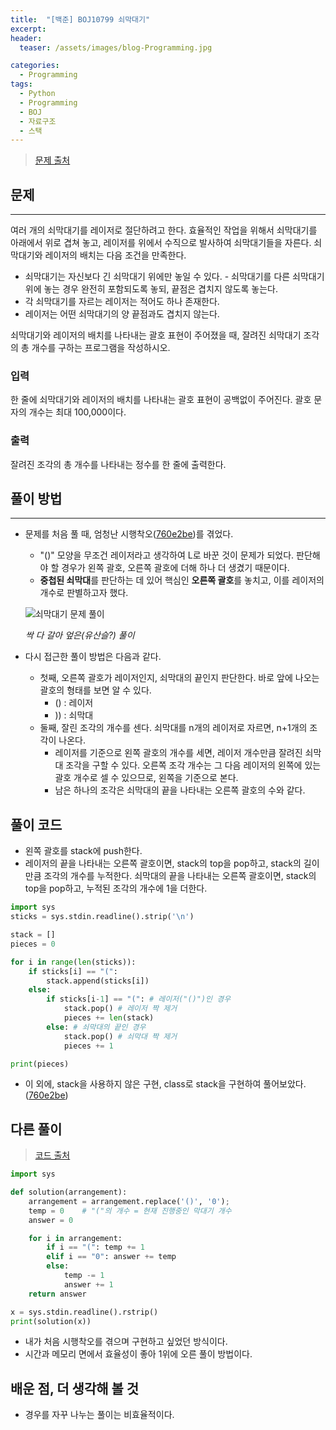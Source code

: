 ```yaml
---
title:  "[백준] BOJ10799 쇠막대기"
excerpt:
header:
  teaser: /assets/images/blog-Programming.jpg

categories:
  - Programming
tags:
  - Python
  - Programming
  - BOJ
  - 자료구조
  - 스택
---
```








> [문제 출처](https://www.acmicpc.net/problem/10799)



## 문제

---



여러 개의 쇠막대기를 레이저로 절단하려고 한다. 효율적인 작업을 위해서 쇠막대기를 아래에서 위로 겹쳐 놓고, 레이저를 위에서 수직으로 발사하여 쇠막대기들을 자른다. 쇠막대기와 레이저의 배치는 다음 조건을 만족한다.

- 쇠막대기는 자신보다 긴 쇠막대기 위에만 놓일 수 있다. - 쇠막대기를 다른 쇠막대기 위에 놓는 경우 완전히 포함되도록 놓되, 끝점은 겹치지 않도록 놓는다.
- 각 쇠막대기를 자르는 레이저는 적어도 하나 존재한다.
- 레이저는 어떤 쇠막대기의 양 끝점과도 겹치지 않는다. 

쇠막대기와 레이저의 배치를 나타내는 괄호 표현이 주어졌을 때, 잘려진 쇠막대기 조각의 총 개수를 구하는 프로그램을 작성하시오.



### 입력

한 줄에 쇠막대기와 레이저의 배치를 나타내는 괄호 표현이 공백없이 주어진다. 괄호 문자의 개수는 최대 100,000이다. 



### 출력

잘려진 조각의 총 개수를 나타내는 정수를 한 줄에 출력한다.





## 풀이 방법

---

* 문제를 처음 풀 때, 엄청난 시행착오([760e2be](https://github.com/sirzzang/Baekjoon_problems/blob/master/%EC%8A%A4%ED%83%9D/%EC%8A%A4%ED%83%9D_%EC%87%A0%EB%A7%89%EB%8C%80%EA%B8%B0_BOJ10799_%EC%8B%9C%ED%96%89%EC%B0%A9%EC%98%A4.py))를 겪었다.

  * "()" 모양을 무조건 레이저라고 생각하여 L로 바꾼 것이 문제가 되었다. 판단해야 할 경우가 왼쪽 괄호, 오른쪽 괄호에 더해 하나 더 생겼기 때문이다.
  * **중첩된 쇠막대**를 판단하는 데 있어 핵심인 **오른쪽 괄호**를 놓치고, 이를 레이저의 개수로 판별하고자 했다.

  

  ![쇠막대기 문제 풀이]({{site.url}}/assets/images/blog-BOJ10799.jpg)

  *싹 다 갈아 엎은(유산슬?) 풀이*

  

  

* 다시 접근한 풀이 방법은 다음과 같다.
  * 첫째, 오른쪽 괄호가 레이저인지, 쇠막대의 끝인지 판단한다. 바로 앞에 나오는 괄호의 형태를 보면 알 수 있다.
    * () : 레이저
    * )) : 쇠막대
  * 둘째, 잘린 조각의 개수를 센다. 쇠막대를 n개의 레이저로 자르면, n+1개의 조각이 나온다.
    * 레이저를 기준으로 왼쪽 괄호의 개수를 세면, 레이저 개수만큼 잘려진 쇠막대 조각을 구할 수 있다. 오른쪽 조각 개수는 그 다음 레이저의 왼쪽에 있는 괄호 개수로 셀 수 있으므로, 왼쪽을 기준으로 본다.
    * 남은 하나의 조각은 쇠막대의 끝을 나타내는 오른쪽 괄호의 수와 같다.



## 풀이 코드

* 왼쪽 괄호를 stack에 push한다.
* 레이저의 끝을 나타내는 오른쪽 괄호이면, stack의 top을 pop하고, stack의 길이 만큼 조각의 개수를 누적한다. 쇠막대의 끝을 나타내는 오른쪽 괄호이면, stack의 top을 pop하고, 누적된 조각의 개수에 1을 더한다.

```python
import sys
sticks = sys.stdin.readline().strip('\n')

stack = []
pieces = 0

for i in range(len(sticks)):
    if sticks[i] == "(":
        stack.append(sticks[i])
    else:
        if sticks[i-1] == "(": # 레이저("()")인 경우
            stack.pop() # 레이저 짝 제거
            pieces += len(stack)
        else: # 쇠막대의 끝인 경우
            stack.pop() # 쇠막대 짝 제거
            pieces += 1

print(pieces)
```

* 이 외에, stack을 사용하지 않은 구현, class로 stack을 구현하여 풀어보았다.([760e2be](https://github.com/sirzzang/Baekjoon_problems/blob/master/%EC%8A%A4%ED%83%9D/%EC%8A%A4%ED%83%9D_%EC%87%A0%EB%A7%89%EB%8C%80%EA%B8%B0_BOJ10799.py))



## 다른 풀이

> [코드 출처](https://www.acmicpc.net/source/13964893)

```python
import sys

def solution(arrangement):
    arrangement = arrangement.replace('()', '0');
    temp = 0    # "("의 개수 = 현재 진행중인 막대기 개수
    answer = 0

    for i in arrangement:
        if i == "(": temp += 1
        elif i == "0": answer += temp
        else:
            temp -= 1
            answer += 1
    return answer

x = sys.stdin.readline().rstrip()
print(solution(x))
```

* 내가 처음 시행착오를 겪으며 구현하고 싶었던 방식이다.
* 시간과 메모리 면에서 효율성이 좋아 1위에 오른 풀이 방법이다.



## 배운 점, 더 생각해 볼 것

* 경우를 자꾸 나누는 풀이는 비효율적이다.